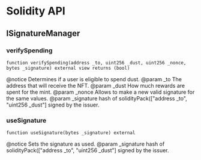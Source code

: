 # Solidity API

## ISignatureManager

### verifySpending

```solidity
function verifySpending(address _to, uint256 _dust, uint256 _nonce, bytes _signature) external view returns (bool)
```

@notice               Determines if a user is eligible to spend dust.
 @param _to            The address that will receive the NFT.
 @param _dust          How much rewards are spent for the mint.
 @param _nonce         Allows to make a new valid signature for the same values.
 @param _signature     hash of solidityPack(["address _to", "uint256 _dust"] signed by the issuer.

### useSignature

```solidity
function useSignature(bytes _signature) external
```

@notice               Sets the signature as used.
 @param _signature     hash of solidityPack(["address _to", "uint256 _dust"] signed by the issuer.

